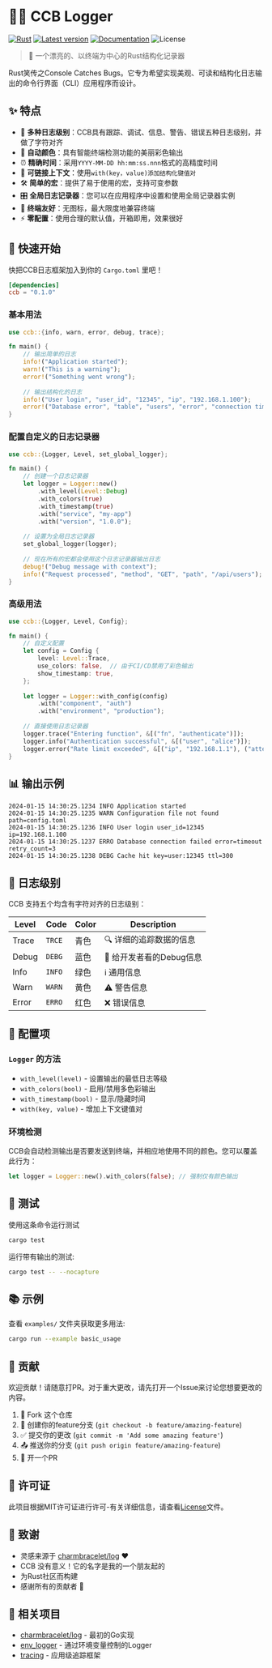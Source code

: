 # 👴🐘 CCB Logger

[![Rust](https://img.shields.io/badge/rust-stable-brightgreen.svg)](https://www.rust-lang.org/)
[![Latest version](https://img.shields.io/crates/v/ccb.svg)](https://crates.io/crates/ccb)
[![Documentation](https://docs.rs/ccb/badge.svg)](https://docs.rs/ccb)
![License](https://img.shields.io/crates/l/ccb.svg)

> 🚀 一个漂亮的、以终端为中心的Rust结构化记录器

Rust笑传之Console Catches Bugs。它专为希望实现美观、可读和结构化日志输出的命令行界面（CLI）应用程序而设计。

## ✨ 特点

- 🎯 **多种日志级别**：CCB具有跟踪、调试、信息、警告、错误五种日志级别，并做了字符对齐
- 🌈 **自动颜色**：具有智能终端检测功能的美丽彩色输出
- ⏰ **精确时间**：采用`YYYY-MM-DD hh:mm:ss.nnn`格式的高精度时间
- 🔗 **可链接上下文**：使用`with(key，value)添加结构化键值对`
- 🛠️ **简单的宏**：提供了易于使用的宏，支持可变参数
- 🎛️ **全局日志记录器**：您可以在应用程序中设置和使用全局记录器实例
- 📱 **终端友好**：无图标，最大限度地兼容终端
- ⚡ **零配置**：使用合理的默认值，开箱即用，效果很好

## 🚀 快速开始

快把CCB日志框架加入到你的 `Cargo.toml` 里吧！

```toml
[dependencies]
ccb = "0.1.0"
```

### 基本用法

```rust
use ccb::{info, warn, error, debug, trace};

fn main() {
    // 输出简单的日志
    info!("Application started");
    warn!("This is a warning");
    error!("Something went wrong");
    
    // 输出结构化的日志
    info!("User login", "user_id", "12345", "ip", "192.168.1.100");
    error!("Database error", "table", "users", "error", "connection timeout");
}
```

### 配置自定义的日志记录器

```rust
use ccb::{Logger, Level, set_global_logger};

fn main() {
    // 创建一个日志记录器
    let logger = Logger::new()
        .with_level(Level::Debug)
        .with_colors(true)
        .with_timestamp(true)
        .with("service", "my-app")
        .with("version", "1.0.0");
    
    // 设置为全局日志记录器
    set_global_logger(logger);
    
    // 现在所有的宏都会使用这个日志记录器输出日志
    debug!("Debug message with context");
    info!("Request processed", "method", "GET", "path", "/api/users");
}
```

### 高级用法

```rust
use ccb::{Logger, Level, Config};

fn main() {
    // 自定义配置
    let config = Config {
        level: Level::Trace,
        use_colors: false,  // 由于CI/CD禁用了彩色输出
        show_timestamp: true,
    };
    
    let logger = Logger::with_config(config)
        .with("component", "auth")
        .with("environment", "production");
    
    // 直接使用日志记录器
    logger.trace("Entering function", &[("fn", "authenticate")]);
    logger.info("Authentication successful", &[("user", "alice")]);
    logger.error("Rate limit exceeded", &[("ip", "192.168.1.1"), ("attempts", "10")]);
}
```

## 📊 输出示例

```
2024-01-15 14:30:25.1234 INFO Application started
2024-01-15 14:30:25.1235 WARN Configuration file not found path=config.toml
2024-01-15 14:30:25.1236 INFO User login user_id=12345 ip=192.168.1.100
2024-01-15 14:30:25.1237 ERRO Database connection failed error=timeout retry_count=3
2024-01-15 14:30:25.1238 DEBG Cache hit key=user:12345 ttl=300
```

## 🎯 日志级别

CCB 支持五个均含有字符对齐的日志级别：

| Level | Code | Color  | Description |
|-------|------|--------|-------------|
| Trace | `TRCE` | 青色  | 🔍  详细的追踪数据的信息 |
| Debug | `DEBG` | 蓝色   | 🐛 给开发者看的Debug信息 |  
| Info  | `INFO` | 绿色  | ℹ️ 通用信息 |
| Warn  | `WARN` | 黄色 | ⚠️ 警告信息 |
| Error | `ERRO` | 红色    | ❌ 错误信息 |

## 🔧 配置项

### `Logger` 的方法

- `with_level(level)` - 设置输出的最低日志等级
- `with_colors(bool)` - 启用/禁用多色彩输出  
- `with_timestamp(bool)` - 显示/隐藏时间
- `with(key, value)` - 增加上下文键值对

### 环境检测

CCB会自动检测输出是否要发送到终端，并相应地使用不同的颜色。您可以覆盖此行为：

```rust
let logger = Logger::new().with_colors(false); // 强制仅有颜色输出
```

## 🧪 测试

使用这条命令运行测试

```bash
cargo test
```

运行带有输出的测试:

```bash
cargo test -- --nocapture
```

## 📚 示例

查看 `examples/` 文件夹获取更多用法:

```bash
cargo run --example basic_usage
```

## 🤝 贡献

欢迎贡献！请随意打PR。对于重大更改，请先打开一个Issue来讨论您想要更改的内容。

1. 🍴 Fork 这个仓库
2. 🌟 创建你的feature分支 (`git checkout -b feature/amazing-feature`)
3. ✅ 提交你的更改 (`git commit -m 'Add some amazing feature'`)
4. 📤 推送你的分支 (`git push origin feature/amazing-feature`)
5. 🔄 开一个PR

## 📄 许可证

此项目根据MIT许可证进行许可-有关详细信息，请查看[License](License)文件。

## 🙏 致谢

- 灵感来源于 [charmbracelet/log](https://github.com/charmbracelet/log) ❤️
- CCB 没有意义！它的名字是我的一个朋友起的
- 为Rust社区而构建
- 感谢所有的贡献者 🎉

## 🔗 相关项目

- [charmbracelet/log](https://github.com/charmbracelet/log) - 最初的Go实现
- [env_logger](https://crates.io/crates/env_logger) - 通过环境变量控制的Logger
- [tracing](https://crates.io/crates/tracing) - 应用级追踪框架
